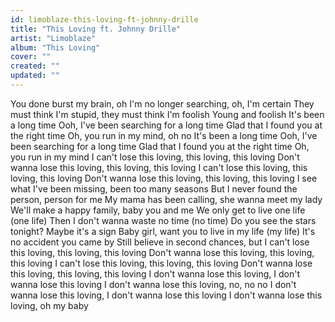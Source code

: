 ```yaml
---
id: limoblaze-this-loving-ft-johnny-drille
title: "This Loving ft. Johnny Drille"
artist: "Limoblaze"
album: "This Loving"
cover: ""
created: ""
updated: ""
---
```


You done burst my brain, oh
I'm no longer searching, oh, I'm certain
They must think I'm stupid, they must think I'm foolish
Young and foolish
It's been a long time
Ooh, I've been searching for a long time
Glad that I found you at the right time
Oh, you run in my mind, oh no
It's been a long time
Ooh, I've been searching for a long time
Glad that I found you at the right time
Oh, you run in my mind
I can't lose this loving, this loving, this loving
Don't wanna lose this loving, this loving, this loving
I can't lose this loving, this loving, this loving
Don't wanna lose this loving, this loving, this loving
I see what I've been missing, been too many seasons
But I never found the person, person for me
My mama has been calling, she wanna meet my lady
We'll make a happy family, baby you and me
We only get to live one life (one life)
Then I don't wanna waste no time (no time)
Do you see the stars tonight?
Maybe it's a sign
Baby girl, want you to live in my life (my life)
It's no accident you came by
Still believe in second chances, but
I can't lose this loving, this loving, this loving
Don't wanna lose this loving, this loving, this loving
I can't lose this loving, this loving, this loving
Don't wanna lose this loving, this loving, this loving
I don't wanna lose this loving, I don't wanna lose this loving
I don't wanna lose this loving, no, no no
I don't wanna lose this loving, I don't wanna lose this loving
I don't wanna lose this loving, oh my baby